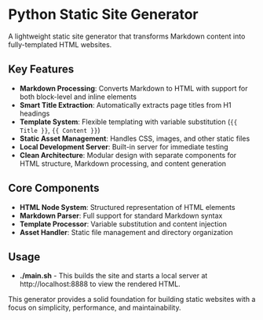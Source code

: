 # Python Static Site Generator

A lightweight static site generator that transforms Markdown content into fully-templated HTML websites.

## Key Features

- **Markdown Processing**: Converts Markdown to HTML with support for both block-level and inline elements
- **Smart Title Extraction**: Automatically extracts page titles from H1 headings
- **Template System**: Flexible templating with variable substitution (`{{ Title }}`, `{{ Content }}`)
- **Static Asset Management**: Handles CSS, images, and other static files
- **Local Development Server**: Built-in server for immediate testing
- **Clean Architecture**: Modular design with separate components for HTML structure, Markdown processing, and content generation

## Core Components

- **HTML Node System**: Structured representation of HTML elements
- **Markdown Parser**: Full support for standard Markdown syntax
- **Template Processor**: Variable substitution and content injection
- **Asset Handler**: Static file management and directory organization

## Usage

- **./main.sh** - This builds the site and starts a local server at http://localhost:8888 to view the rendered HTML. 

This generator provides a solid foundation for building static websites with a focus on simplicity, performance, and maintainability.
